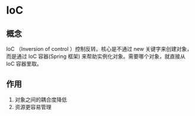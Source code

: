 # IoC

## 概念 

IoC （Inversion of control ）控制反转。核心是不通过 new 关键字来创建对象，而是通过 IoC 容器(Spring 框架) 来帮助实例化对象。需要哪个对象，就直接从 IoC 容器里取。

## 作用

1. 对象之间的耦合度降低
2. 资源更容易管理

